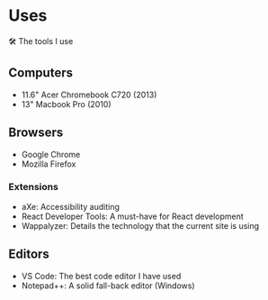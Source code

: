 # Uses
🛠 The tools I use

## Computers
- 11.6" Acer Chromebook C720 (2013)
- 13" Macbook Pro (2010)

## Browsers
- Google Chrome
- Mozilla Firefox

### Extensions
- aXe: Accessibility auditing
- React Developer Tools: A must-have for React development
- Wappalyzer: Details the technology that the current site is using

## Editors
- VS Code: The best code editor I have used
- Notepad++: A solid fall-back editor (Windows)
